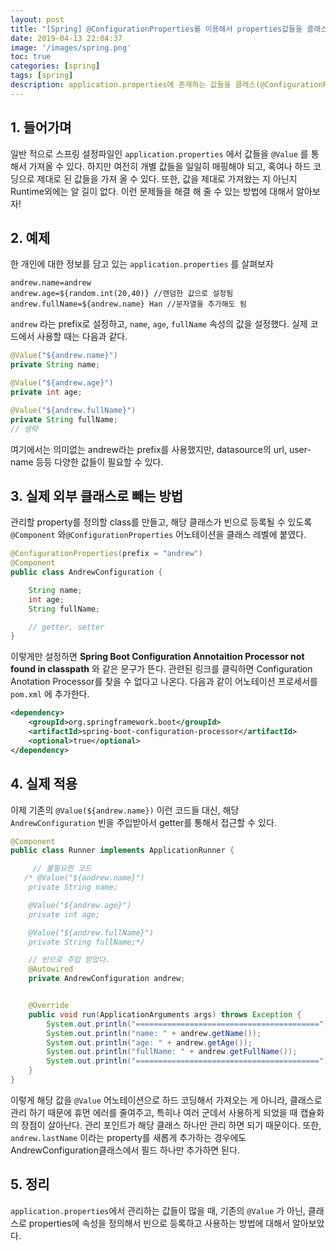```yaml
---
layout: post
title: "[Spring] @ConfigurationProperties를 이용해서 properties값들을 클래스로 관리하기"
date: 2019-04-13 22:04:37
image: '/images/spring.png'
toc: true
categories: [spring]
tags: [spring]
description: application.properties에 존재하는 값들을 클래스(@ConfigurationProperties를 이용해서)로 빼는 방법에 대해서 알아보자.
---
```


## 1. 들어가며
일반 적으로 스프링 설정파일인 `application.properties` 에서 값들을 `@Value` 를 통해서 가져올 수 있다. 하지만 여전히 개별 값들을 일일히 매핑해야 되고, 혹여나 하드 코딩으로 제대로 된 값들을 가져 올 수 있다. 또한, 값을 제대로 가져왔는 지 아닌지 Runtime외에는 알 길이 없다. 이런 문제들을 해결 해 줄 수 있는 방법에 대해서 알아보자!


## 2. 예제

한 개인에 대한 정보를 담고 있는 `application.properties` 를 살펴보자

```properties
andrew.name=andrew
andrew.age=${random.int(20,40)} //랜덤한 값으로 설정됨
andrew.fullName=${andrew.name} Han //문자열을 추가해도 됨
```

`andrew` 라는 prefix로 설정하고, `name`, `age`, `fullName` 속성의 값을 설정했다. 실제 코드에서 사용할 때는 다음과 같다.

```java
@Value("${andrew.name}")
private String name;

@Value("${andrew.age}")
private int age;

@Value("${andrew.fullName}")
private String fullName;
// 생략
```

여기에서는 의미없는 andrew라는 prefix를 사용했지만, datasource의 url, user-name 등등 다양한 값들이 필요할 수 있다.

## 3. 실제 외부 클래스로 빼는 방법

관리할 property를 정의할 class를 만들고, 해당 클래스가 빈으로 등록될 수 있도록 `@Component` 와`@ConfigurationProperties` 어노테이션을 클래스 레벨에 붙였다.

```java
@ConfigurationProperties(prefix = "andrew")
@Component
public class AndrewConfiguration {

    String name;
    int age;
    String fullName;

  	// getter, setter
}
```

이렇게만 설정하면 **Spring Boot Configuration Annotaition Processor not found in classpath** 와 같은 문구가 뜬다. 관련된 링크를 클릭하면 Configuration Anotation Processor를 찾을 수 없다고 나온다.
다음과 같이 어노테이션 프로세서를 `pom.xml` 에 추가한다.

```xml
<dependency>
  	<groupId>org.springframework.boot</groupId>
  	<artifactId>spring-boot-configuration-processor</artifactId>
  	<optional>true</optional>
</dependency>
```

## 4. 실제 적용

이제 기존의 `@Value(${andrew.name})` 이런 코드들 대신, 해당 `AndrewConfiguration` 빈을 주입받아서 getter를 통해서 접근할 수 있다.

```java
@Component
public class Runner implements ApplicationRunner {

	 // 불필요한 코드
   /* @Value("${andrew.name}")
    private String name;

    @Value("${andrew.age}")
    private int age;

    @Value("${andrew.fullName}")
    private String fullName;*/

    // 빈으로 주입 받았다.
    @Autowired
    private AndrewConfiguration andrew;


    @Override
    public void run(ApplicationArguments args) throws Exception {
        System.out.println("=========================================");
        System.out.println("name: " + andrew.getName());
        System.out.println("age: " + andrew.getAge());
        System.out.println("fullName: " + andrew.getFullName());
        System.out.println("=========================================");
    }
}
```

이렇게 해당 값을 `@Value` 어노테이션으로 하드 코딩해서 가져오는 게 아니라, 클래스로 관리 하기 때문에 휴먼 에러를 줄여주고, 특히나 여러 군데서 사용하게 되었을 때 캡슐화의 장점이 살아난다. 관리 포인트가 해당 클래스 하나만 관리 하면 되기 때문이다. 또한, `andrew.lastName` 이라는 property를 새롭게 추가하는 경우에도 AndrewConfiguration클래스에서 필드 하나만 추가하면 된다.

## 5. 정리

`application.properties`에서 관리하는 값들이 많을 때, 기존의 `@Value` 가 아닌, 클래스로 properties에 속성을 정의해서 빈으로 등록하고 사용하는 방법에 대해서 알아보았다.
